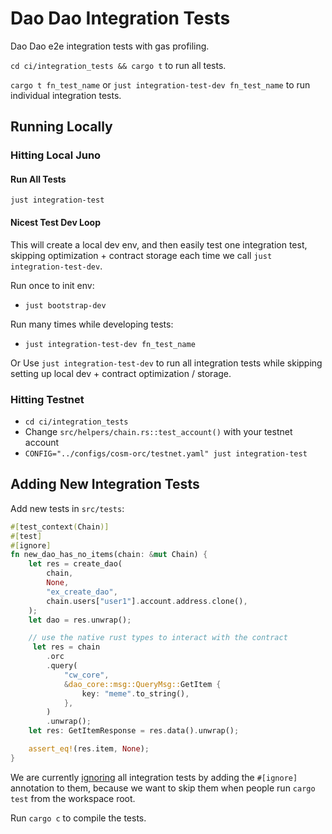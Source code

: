 # Dao Dao Integration Tests

Dao Dao e2e integration tests with gas profiling.

`cd ci/integration_tests && cargo t` to run all tests.

`cargo t fn_test_name` or `just integration-test-dev fn_test_name` to run individual integration tests.

## Running Locally

### Hitting Local Juno

#### Run All Tests
`just integration-test`

#### Nicest Test Dev Loop

This will create a local dev env, and then easily test one integration test, skipping optimization + contract storage each time we call `just integration-test-dev`.

Run once to init env:
* `just bootstrap-dev`

Run many times while developing tests:
* `just integration-test-dev fn_test_name`

Or Use `just integration-test-dev` to run all integration tests while skipping setting up local dev + contract optimization / storage.

### Hitting Testnet

* `cd ci/integration_tests`
* Change `src/helpers/chain.rs::test_account()` with your testnet account
* `CONFIG="../configs/cosm-orc/testnet.yaml" just integration-test`


## Adding New Integration Tests

Add new tests in `src/tests`:
```rust
#[test_context(Chain)]
#[test]
#[ignore]
fn new_dao_has_no_items(chain: &mut Chain) {
    let res = create_dao(
        chain,
        None,
        "ex_create_dao",
        chain.users["user1"].account.address.clone(),
    );
    let dao = res.unwrap();

    // use the native rust types to interact with the contract
     let res = chain
        .orc
        .query(
            "cw_core",
            &dao_core::msg::QueryMsg::GetItem {
                key: "meme".to_string(),
            },
        )
        .unwrap();
    let res: GetItemResponse = res.data().unwrap();

    assert_eq!(res.item, None);
}
```

We are currently
[ignoring](https://doc.rust-lang.org/book/ch11-02-running-tests.html#ignoring-some-tests-unless-specifically-requested)
all integration tests by adding the `#[ignore]` annotation to them,
because we want to skip them when people run `cargo test` from the
workspace root.

Run `cargo c` to compile the tests.
